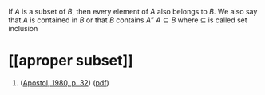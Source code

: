If $A$ is a subset of $B$, then every element of $A$ also belongs to $B$. We also say that $A$ is contained in $B$ or that $B$ contains $A$” 
$A \subseteq B$ where $\subseteq$ is called set inclusion

# [[aproper subset]]




1. ([Apostol, 1980, p. 32](zotero://select/library/items/EZV2IYZM)) ([pdf](zotero://open-pdf/library/items/UIXUZUAG?page=32&annotation=BAUAMWPS))